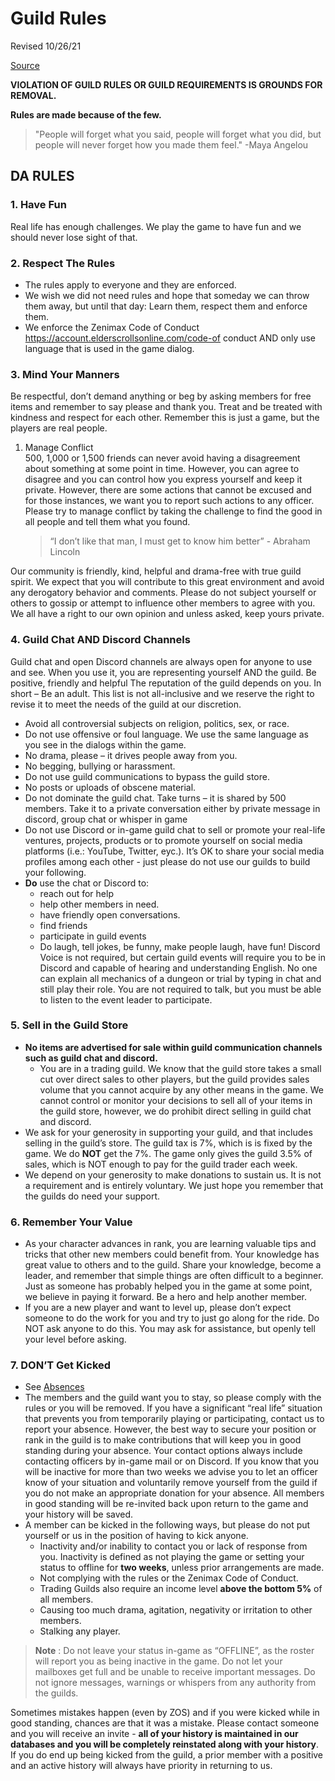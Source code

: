# Guild Rules

Revised 10/26/21

[Source](https://docs.google.com/document/d/1rp_pVRRXvZ2BXGOiyGOW-onJpkdIC58iPyMuOpVEZUk/edit)

	
**VIOLATION OF GUILD RULES OR GUILD REQUIREMENTS IS GROUNDS FOR REMOVAL.**

**Rules are made because of the few.**

> "People will forget what you said, people will forget what you did, but  people will never forget how you made them feel." -Maya Angelou 

<!--:warning: EN: I propose splitting this into
1. Guild house rules (everything for discord, ranks, )
2. Trade
3. Absences (Consolidate with absences document)

Also see [[Absences]] and [[Sales Handbook]]

(Editor's comment: Isn't this in the handbook?)-->

## DA RULES 
### 1. Have Fun
  Real life has enough challenges. We play the game to have fun and we should never lose sight of that. 

### 2. Respect The Rules
   - The rules apply to everyone and they are enforced.
   - We wish we did not need rules and hope that someday we can throw them away, but until that day: Learn them, respect them and enforce them. 
   - We enforce the Zenimax Code of Conduct https://account.elderscrollsonline.com/code-of conduct AND only use language that is used in the game dialog.
  
### 3. Mind Your Manners 
  Be respectful, don’t demand anything or beg by asking members for free items and remember to say please and thank you. Treat and be treated with kindness and respect for each other. Remember this is just a game, but the players are real people. 
1. Manage Conflict  
  500, 1,000 or 1,500  friends can never avoid having a disagreement about something at some point in time.  However, you can agree to disagree and you can control how you express yourself and keep it  private. However, there are some actions that cannot be excused and for those instances, we  want you to report such actions to any officer. Please try to manage conflict by taking the challenge to find the good in all people and tell them what you found. 
 
   > “I don’t like that man, I must get to know him better” - Abraham Lincoln

  Our community is friendly, kind, helpful and drama-free with true guild spirit.  We expect that you will contribute to this great environment and avoid any derogatory behavior and comments.  Please do not subject yourself or others to gossip or attempt to influence other members to  agree with you. We all have a right to our own opinion and unless asked, keep yours private.

### 4. Guild Chat AND Discord Channels  
  Guild chat and open Discord channels are always open for anyone to use and see. When  you use it, you are representing yourself AND the guild. Be positive, friendly and helpful  The reputation of the guild depends on you. In short – Be an adult. This list is not all-inclusive and we reserve the right to revise it to meet the needs of the guild at our discretion. 
   - Avoid all controversial subjects on religion, politics, sex, or race.
   - Do not use offensive or foul language. We use the same language as you see in the dialogs within the game. 
   - No drama, please – it drives people away from you.
   - No begging, bullying or harassment.
   - Do not use guild communications to bypass the guild store.
   - No posts or uploads of obscene material.
   - Do not dominate the guild chat. Take turns – it is shared by 500 members. Take it to a private conversation either by private message in discord, group chat or whisper in game
   - Do not use Discord or in-game guild chat to sell or promote your real-life ventures, projects, products or to promote yourself on social media platforms (i.e.: YouTube, Twitter, eyc.). It’s OK to share your social media profiles among each other - just please do not use our guilds to build your following.
   - **Do** use the chat or Discord to:  
     - reach out for help 
     - help other members in need. 
     - have friendly open conversations. 
     - find friends
     - participate in guild events
     - Do laugh, tell jokes, be funny, make people laugh, have fun! 
    Discord Voice is not required, but certain guild events will require you to be in Discord and capable of hearing and understanding English. No one can explain all mechanics of a dungeon or trial by typing in chat and still play their role. You are not required to talk, but you must be able to listen to the event leader to participate.
  
### 5. Sell in the Guild Store
   - **No items are advertised for sale within guild communication channels such as guild chat and discord.** 
     - You are in a trading guild. We know that the guild store takes a small cut over direct sales to other players, but the guild provides sales volume that you cannot acquire by any other means in the game.  We cannot control or monitor your decisions to sell all of your items in the guild store, however, we do prohibit direct selling in guild chat and discord.
   - We ask for your generosity in supporting your guild, and that includes selling in the guild’s store.  The guild tax is 7%, which is is fixed by the game.  We do **NOT** get the 7%. The game only gives the guild 3.5% of sales, which is NOT enough to pay for the guild trader each week.
   - We depend on your generosity to make donations to sustain us.  It is not a requirement and is entirely voluntary. We just hope you remember that the guilds do need your support. 
  
### 6. Remember Your Value  
   - As your character advances in rank, you are learning valuable tips and tricks that other new  members could benefit from. Your knowledge has great value to others and to the guild. Share your knowledge, become a leader, and remember that simple things are often difficult to a beginner. Just as someone has probably helped you in the game at some point, we believe in paying it  forward.  Be a hero and help another member.
   - If you are a new player and want to level up, please don’t expect someone to do the work for you and try to just go along for the ride.  Do NOT ask anyone to do this.  You may ask for assistance, but openly tell your level before asking.  
  
### 7. DON’T Get Kicked  
   - See [Absences](Absences.md)
   - The members and the guild want you to stay, so please comply with the rules or you will be removed. If you have a significant “real life” situation that prevents you from temporarily playing or participating, contact us to report your absence. However, the best way to  secure your position or rank in the guild is to make contributions that will keep you in good  standing during your absence. Your contact options always include contacting officers by in-game mail or on Discord. If you know that you will be inactive for more than two weeks we advise you to let an officer know of your situation and voluntarily remove yourself from the guild if you do not make an appropriate donation for your absence.  All members in good standing will be re-invited back upon return to the game and your history will be saved.
   - A member can be kicked in the following ways, but please do not put yourself or us in the position of having to kick anyone. 
     - Inactivity and/or inability to contact you or lack of response from you. Inactivity is defined as not playing the game or setting your status to offline for **two weeks**, unless prior arrangements are made.
     - Not complying with the rules or the Zenimax Code of Conduct. 
     - Trading Guilds also require an income level **above the bottom 5%** of all members. 
     - Causing too much drama, agitation, negativity or irritation to other members. 
     - Stalking any player. 

> **Note** : Do not leave your status in-game as “OFFLINE”, as the roster will report you as being inactive in  the game. Do not let your mailboxes get full and be unable to receive important  messages. Do not ignore messages, warnings or whispers from any authority from the guilds. 

Sometimes mistakes happen (even by ZOS) and if you were kicked while in good standing, chances are that it was a mistake. Please contact someone and you will receive an invite - **all of your history is maintained in our databases and you will be completely reinstated along with your history**. If you do end up being kicked from the guild, a prior member with a positive and an active history will always have priority in returning to us.